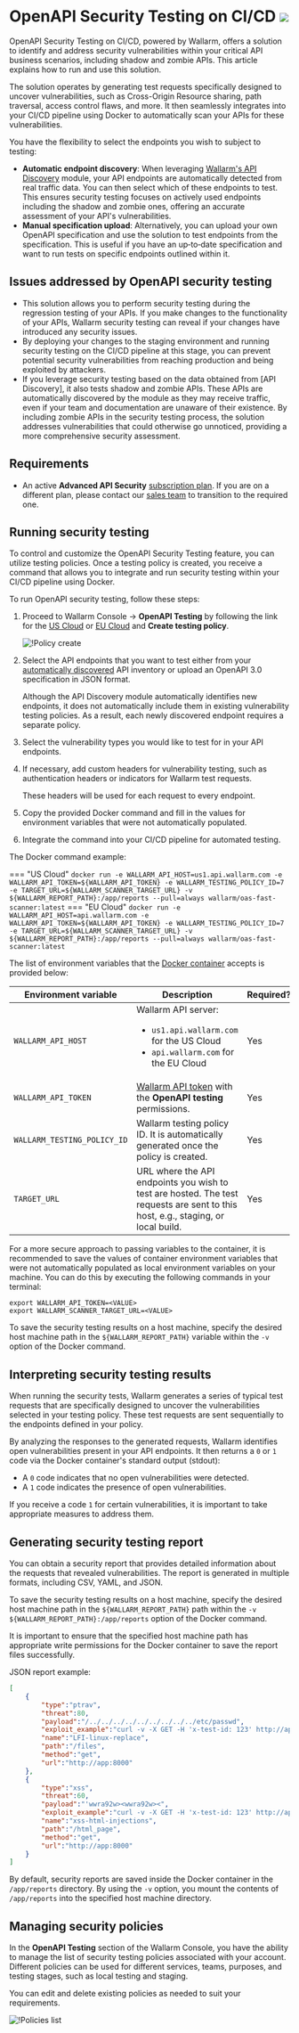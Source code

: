 # OpenAPI Security Testing on CI/CD <a href="../../about-wallarm/subscription-plans/#subscription-plans"><img src="../../images/api-security-tag.svg" style="border: none;"></a>

OpenAPI Security Testing on CI/CD, powered by Wallarm, offers a solution to identify and address security vulnerabilities within your critical API business scenarios, including shadow and zombie APIs. This article explains how to run and use this solution.

The solution operates by generating test requests specifically designed to uncover vulnerabilities, such as Cross-Origin Resource sharing, path traversal, access control flaws, and more. It then seamlessly integrates into your CI/CD pipeline using Docker to automatically scan your APIs for these vulnerabilities.

You have the flexibility to select the endpoints you wish to subject to testing:

* **Automatic endpoint discovery**: When leveraging [Wallarm's API Discovery](../api-discovery/overview.md) module, your API endpoints are automatically detected from real traffic data. You can then select which of these endpoints to test. This ensures security testing focuses on actively used endpoints including the shadow and zombie ones, offering an accurate assessment of your API's vulnerabilities.
* **Manual specification upload**: Alternatively, you can upload your own OpenAPI specification and use the solution to test endpoints from the specification. This is useful if you have an up‑to‑date specification and want to run tests on specific endpoints outlined within it.

## Issues addressed by OpenAPI security testing

* This solution allows you to perform security testing during the regression testing of your APIs. If you make changes to the functionality of your APIs, Wallarm security testing can reveal if your changes have introduced any security issues.
* By deploying your changes to the staging environment and running security testing on the CI/CD pipeline at this stage, you can prevent potential security vulnerabilities from reaching production and being exploited by attackers.
* If you leverage security testing based on the data obtained from [API Discovery], it also tests shadow and zombie APIs. These APIs are automatically discovered by the module as they may receive traffic, even if your team and documentation are unaware of their existence. By including zombie APIs in the security testing process, the solution addresses vulnerabilities that could otherwise go unnoticed, providing a more comprehensive security assessment.

## Requirements

* An active **Advanced API Security** [subscription plan](../about-wallarm/subscription-plans.md#subscription-plans). If you are on a different plan, please contact our [sales team](mailto:sales@wallarm.com) to transition to the required one.

## Running security testing

To control and customize the OpenAPI Security Testing feature, you can utilize testing policies. Once a testing policy is created, you receive a command that allows you to integrate and run security testing within your CI/CD pipeline using Docker.

To run OpenAPI security testing, follow these steps:

1. Proceed to Wallarm Console → **OpenAPI Testing** by following the link for the [US Cloud](https://us1.my.wallarm.com/security-testing) or [EU Cloud](https://my.wallarm.com/security-testing) and **Create testing policy**.

    ![!Policy create](../images/user-guides/openapi-testing/create-testing-policy.png)
1. Select the API endpoints that you want to test either from your [automatically discovered](../api-discovery/overview.md) API inventory or upload an OpenAPI 3.0 specification in JSON format.

    Although the API Discovery module automatically identifies new endpoints, it does not automatically include them in existing vulnerability testing policies. As a result, each newly discovered endpoint requires a separate policy.
1. Select the vulnerability types you would like to test for in your API endpoints.
1. If necessary, add custom headers for vulnerability testing, such as authentication headers or indicators for Wallarm test requests.

    These headers will be used for each request to every endpoint.
1. Copy the provided Docker command and fill in the values for environment variables that were not automatically populated.
1. Integrate the command into your CI/CD pipeline for automated testing.

The Docker command example:

=== "US Cloud"
    ```
    docker run -e WALLARM_API_HOST=us1.api.wallarm.com -e WALLARM_API_TOKEN=${WALLARM_API_TOKEN} -e WALLARM_TESTING_POLICY_ID=7 -e TARGET_URL=${WALLARM_SCANNER_TARGET_URL} -v ${WALLARM_REPORT_PATH}:/app/reports --pull=always wallarm/oas-fast-scanner:latest
    ```
=== "EU Cloud"
    ```
    docker run -e WALLARM_API_HOST=api.wallarm.com -e WALLARM_API_TOKEN=${WALLARM_API_TOKEN} -e WALLARM_TESTING_POLICY_ID=7 -e TARGET_URL=${WALLARM_SCANNER_TARGET_URL} -v ${WALLARM_REPORT_PATH}:/app/reports --pull=always wallarm/oas-fast-scanner:latest
    ```

The list of environment variables that the [Docker container](https://hub.docker.com/r/wallarm/oas-fast-scanner) accepts is provided below:

Environment variable | Description| Required?
--- | ---- | ----
`WALLARM_API_HOST` | Wallarm API server:<ul><li>`us1.api.wallarm.com` for the US Cloud</li><li>`api.wallarm.com` for the EU Cloud</li></ul> | Yes
`WALLARM_API_TOKEN` | [Wallarm API token](../user-guides/settings/api-tokens.md) with the **OpenAPI testing** permissions. | Yes
`WALLARM_TESTING_POLICY_ID` | Wallarm testing policy ID. It is automatically generated once the policy is created. | Yes
`TARGET_URL` | URL where the API endpoints you wish to test are hosted. The test requests are sent to this host, e.g., staging, or local build. | Yes

For a more secure approach to passing variables to the container, it is recommended to save the values of container environment variables that were not automatically populated as local environment variables on your machine. You can do this by executing the following commands in your terminal:

```
export WALLARM_API_TOKEN=<VALUE>
export WALLARM_SCANNER_TARGET_URL=<VALUE>
```

To save the security testing results on a host machine, specify the desired host machine path in the `${WALLARM_REPORT_PATH}` variable within the `-v` option of the Docker command.

## Interpreting security testing results

When running the security tests, Wallarm generates a series of typical test requests that are specifically designed to uncover the vulnerabilities selected in your testing policy. These test requests are sent sequentially to the endpoints defined in your policy.

By analyzing the responses to the generated requests, Wallarm identifies open vulnerabilities present in your API endpoints. It then returns a `0` or `1` code via the Docker container's standard output (stdout):

* A `0` code indicates that no open vulnerabilities were detected.
* A `1` code indicates the presence of open vulnerabilities.

If you receive a code `1` for certain vulnerabilities, it is important to take appropriate measures to address them.

## Generating security testing report

You can obtain a security report that provides detailed information about the requests that revealed vulnerabilities. The report is generated in multiple formats, including CSV, YAML, and JSON.

To save the security testing results on a host machine, specify the desired host machine path in the `${WALLARM_REPORT_PATH}` path within the `-v ${WALLARM_REPORT_PATH}:/app/reports` option of the Docker command.

It is important to ensure that the specified host machine path has appropriate write permissions for the Docker container to save the report files successfully.

JSON report example:

```json
[
    {
        "type":"ptrav",
        "threat":80,
        "payload":"/../../../../../../../../../etc/passwd",
        "exploit_example":"curl -v -X GET -H 'x-test-id: 123' http://app:8000/files?path=/../../../../../../../../../etc/passwd\n\n{\"file_contents\":\"root:x:0:0:root:/root:/bin/bash\\ndaemon:x:1:1:daemon:/usr/sbin:/usr/sbin/nologin\\n",
        "name":"LFI-linux-replace",
        "path":"/files",
        "method":"get",
        "url":"http://app:8000"
    },
    {
        "type":"xss",
        "threat":60,
        "payload":"'wwra92w><wwra92w><",
        "exploit_example":"curl -v -X GET -H 'x-test-id: 123' http://app:8000/html_page?query='wwra92w><wwra92w><\n\n<html><body>'wwra92w><wwra92w><</body></html>",
        "name":"xss-html-injections",
        "path":"/html_page",
        "method":"get",
        "url":"http://app:8000"
    }
]
```

By default, security reports are saved inside the Docker container in the `/app/reports` directory. By using the `-v` option, you mount the contents of `/app/reports` into the specified host machine directory.

## Managing security policies

In the **OpenAPI Testing** section of the Wallarm Console, you have the ability to manage the list of security testing policies associated with your account. Different policies can be used for different services, teams, purposes, and testing stages, such as local testing and staging.

You can edit and delete existing policies as needed to suit your requirements.

![!Policies list](../images/user-guides/openapi-testing/testing-policies-list.png)
